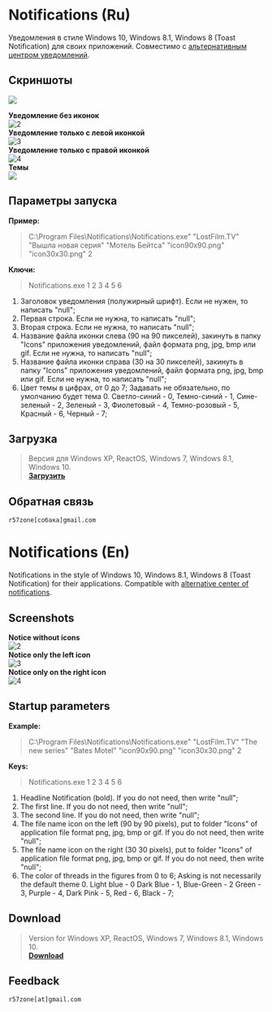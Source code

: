 # Notifications (Ru)
Уведомления в стиле Windows 10, Windows 8.1, Windows 8 (Toast Notification) для своих приложений. Совместимо с [альтернативным центром уведомлений](https://github.com/r57zone/Notification-center).

## Скриншоты
![](https://cloud.githubusercontent.com/assets/9499881/17830407/63166c72-66db-11e6-9665-eaae5361cb34.png)<br>

**Уведомление без иконок**<br>
![2](https://cloud.githubusercontent.com/assets/9499881/8045036/ab2760c8-0e41-11e5-8cee-f70560396b72.png)<br>
**Уведомление только с левой иконкой**<br>
![3](https://cloud.githubusercontent.com/assets/9499881/8045046/c59390da-0e41-11e5-9b6b-348e84d29430.png)<br>
**Уведомление только с правой иконкой**<br>
![4](https://cloud.githubusercontent.com/assets/9499881/8044982/61133a7a-0e41-11e5-94be-b1d80a1f2c52.png)<br>
**Темы**<br>
![](https://cloud.githubusercontent.com/assets/9499881/17571313/c4d142b6-5f60-11e6-953e-e4ae9891bc43.png)<br>

## Параметры запуска
**Пример:**<br>
>C:\Program Files\Notifications\Notifications.exe" "LostFilm.TV" "Вышла новая серия" "Мотель Бейтса" "icon90x90.png" "icon30x30.png" 2<br>

**Ключи:**<br>
>Notifications.exe 1 2 3 4 5 6

1. Заголовок уведомления (полужирный шрифт). Если не нужен, то написать "null";<br>
2. Первая строка. Если не нужна, то написать "null";<br>
3. Вторая строка. Если не нужна, то написать "null";<br>
4. Название файла иконки слева (90 на 90 пикселей), закинуть в папку "Icons" приложения уведомлений, файл формата png, jpg, bmp или gif. Если не нужна, то написать "null";<br>
5. Название файла иконки справа (30 на 30 пикселей), закинуть в папку "Icons" приложения уведомлений, файл формата png, jpg, bmp или gif. Если не нужна, то написать "null";<br>
6. Цвет темы в цифрах, от 0 до 7; Задавать не обязательно, по умолчанию будет тема 0. Светло-синий - 0, Темно-синий - 1, Сине-зеленый - 2, Зеленый - 3, Фиолетовый - 4, Темно-розовый - 5, Красный - 6, Черный - 7; 

## Загрузка
>Версия для Windows XP, ReactOS, Windows 7, Windows 8.1, Windows 10.<br>
**[Загрузить](https://github.com/r57zone/notifications/releases)**

## Обратная связь
`r57zone[собака]gmail.com`

# Notifications (En)
Notifications in the style of Windows 10, Windows 8.1, Windows 8 (Toast Notification) for their applications. Compatible with [alternative center of notifications](https://github.com/r57zone/Notification-center).

## Screenshots
**Notice without icons**<br>
![2](https://cloud.githubusercontent.com/assets/9499881/8045036/ab2760c8-0e41-11e5-8cee-f70560396b72.png)<br>
**Notice only the left icon**<br>
![3](https://cloud.githubusercontent.com/assets/9499881/8045046/c59390da-0e41-11e5-9b6b-348e84d29430.png)<br>
**Notice only on the right icon**<br>
![4](https://cloud.githubusercontent.com/assets/9499881/8044982/61133a7a-0e41-11e5-94be-b1d80a1f2c52.png)<br>

## Startup parameters
**Example:**<br>
>C:\Program Files\Notifications\Notifications.exe" "LostFilm.TV" "The new series" "Bates Motel" "icon90x90.png" "icon30x30.png" 2<br>

**Keys:**<br>
>Notifications.exe 1 2 3 4 5 6

1. Headline Notification (bold). If you do not need, then write "null";<br>
2. The first line. If you do not need, then write "null";<br>
3. The second line. If you do not need, then write "null";<br>
4. The file name icon on the left (90 by 90 pixels), put to folder "Icons" of application file format png, jpg, bmp or gif. If you do not need, then write "null";<br>
5. The file name icon on the right (30 30 pixels), put to folder "Icons" of application file format png, jpg, bmp or gif. If you do not need, then write "null";<br>
6. The color of threads in the figures from 0 to 6; Asking is not necessarily the default theme 0. Light blue - 0 Dark Blue - 1, Blue-Green - 2 Green - 3, Purple - 4, Dark Pink - 5, Red - 6, Black - 7;

## Download
>Version for Windows XP, ReactOS, Windows 7, Windows 8.1, Windows 10.<br>
**[Download](https://github.com/r57zone/notifications/releases)**


## Feedback
`r57zone[at]gmail.com`